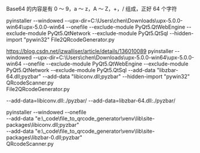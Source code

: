 Base64 的内容是有 0 ～ 9，a ～ z，A ～ Z，+，/ 组成，正好 64 个字符

 pyinstaller --windowed --upx-dir=C:\Users\chen\Downloads\upx-5.0.0-win64\upx-5.0.0-win64 --onefile --exclude-module PyQt5.QtWebEngine --exclude-module PyQt5.QtNetwork --exclude-module PyQt5.QtSql --hidden-import "pywin32" File2QRcodeGenerator.py

https://blog.csdn.net/jzwalliser/article/details/136010089
 pyinstaller --windowed --upx-dir=C:\Users\chen\Downloads\upx-5.0.0-win64\upx-5.0.0-win64 --onefile --exclude-module PyQt5.QtWebEngine --exclude-module PyQt5.QtNetwork --exclude-module PyQt5.QtSql --add-data "libzbar-64.dll;pyzbar" --add-data "libiconv.dll;pyzbar" --hidden-import "pywin32" QRcodeScanner.py  
File2QRcodeGenerator.py


--add-data=libiconv.dll:./pyzbar/ --add-data=libzbar-64.dll:./pyzbar/

   pyinstaller --windowed --onefile \
       --add-data "e:\\_code\\file_to_qrcode_generator\\venv\\lib\\site-packages\\libiconv.dll;pyzbar" \
       --add-data "e:\\_code\\file_to_qrcode_generator\\venv\\lib\\site-packages\\libzbar-0.dll;pyzbar" \
       QRcodeScanner.py